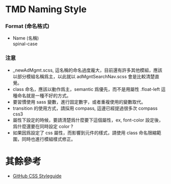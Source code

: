 # TMD Naming Style

### Format (命名格式)
- Name (名稱)  
  spinal-case

### 注意
- _newAdMgmt.scss, 這名稱的命名過度龐大，目前還有許多其他模組，應該以部分模組名稱爲主，以此就以 adMgntSearchNav.scss 會是比較清楚直覺。
- class 命名，應該以動作爲主，semantic 爲優先，而不是用屬性 .float-left 這種命名就是一種不好的方式。
- 要習慣使用 sass 變數，進行固定數字，或者重複使用的變數取代。
- transition 的使用方式，請採用 compass, 這邊已經提過很多次 compass css3
- 屬性下設定的時候，要請清楚爲什麼要下這個屬性，ex, font-color 設定後，爲什麼還要在同時設定 color ?
- 如果因爲設定了 css 屬性，而影響到元件的樣式，請使用 class 命名限縮範圍，同時也進行模組樣式修正。

# 其餘參考
- [GitHub CSS Styleguide](https://github.com/styleguide/css)
